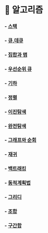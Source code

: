 # 📝 알고리즘

### - [스택](https://github.com/miniecloud/algorithm/tree/main/20_stack)
### - [큐,데큐](https://github.com/miniecloud/algorithm/tree/main/21_queueDeque)
### - [집합과 맵](https://github.com/miniecloud/algorithm/tree/main/13_set_map)
### - [우선순위 큐](https://github.com/miniecloud/algorithm/tree/main/24_priorityQueue) 

### - [기하](https://github.com/miniecloud/algorithm/tree/main/14_geometry)

### - [정렬](https://github.com/miniecloud/algorithm/tree/main/10_sorting)
### - [이진탐색](https://github.com/miniecloud/algorithm/tree/main/23_binarySearch)
### - [완전탐색](https://github.com/miniecloud/algorithm/tree/main/12_bruteforce)
### - [그래프와 순회](https://github.com/miniecloud/algorithm/tree/main/27_graphTraversal)

### - [재귀](https://github.com/miniecloud/algorithm/tree/main/11_recursion)
### - [백트래킹](https://github.com/miniecloud/algorithm/tree/main/16_backtracking)
### - [동적계획법](https://github.com/miniecloud/algorithm/tree/main/17_dynamicProgramming)
### - [그리디](https://github.com/miniecloud/algorithm/tree/main/19_greedy)

### - [조합](https://github.com/miniecloud/algorithm/tree/main/15_combinatorics)
### - [구간합](https://github.com/miniecloud/algorithm/tree/main/18_prefix_sum)
